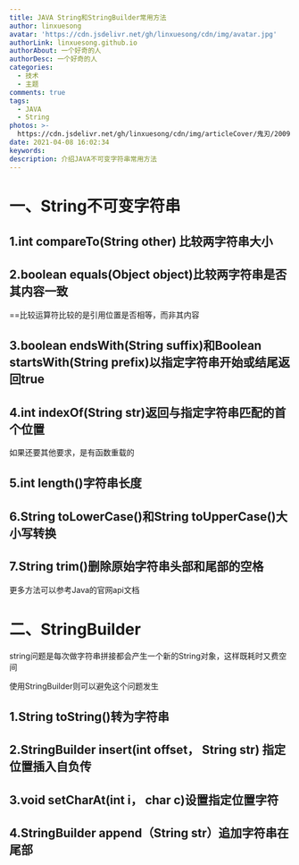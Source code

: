 ```yaml
---
title: JAVA String和StringBuilder常用方法
author: linxuesong
avatar: 'https://cdn.jsdelivr.net/gh/linxuesong/cdn/img/avatar.jpg'
authorLink: linxuesong.github.io
authorAbout: 一个好奇的人
authorDesc: 一个好奇的人
categories:
  - 技术
  - 主题
comments: true
tags:
  - JAVA
  - String
photos: >-
  https://cdn.jsdelivr.net/gh/linxuesong/cdn/img/articleCover/鬼刃/200929110029-3-1200.jpg
date: 2021-04-08 16:02:34
keywords:
description: 介绍JAVA不可变字符串常用方法
---
```


# 一、String不可变字符串

## 1.int compareTo(String other) 比较两字符串大小

## 2.boolean equals(Object object)比较两字符串是否其内容一致

==比较运算符比较的是引用位置是否相等，而非其内容

## 3.boolean endsWith(String suffix)和Boolean startsWith(String prefix)以指定字符串开始或结尾返回true

## 4.int indexOf(String str)返回与指定字符串匹配的首个位置

如果还要其他要求，是有函数重载的

## 5.int length()字符串长度

## 6.String toLowerCase()和String toUpperCase()大小写转换

## 7.String trim()删除原始字符串头部和尾部的空格

更多方法可以参考Java的官网api文档

# 二、StringBuilder

string问题是每次做字符串拼接都会产生一个新的String对象，这样既耗时又费空间

使用StringBuilder则可以避免这个问题发生

## 1.String toString()转为字符串

## 2.StringBuilder insert(int offset， String str) 指定位置插入自负传

## 3.void setCharAt(int i， char c)设置指定位置字符

## 4.StringBuilder append（String str）追加字符串在尾部
